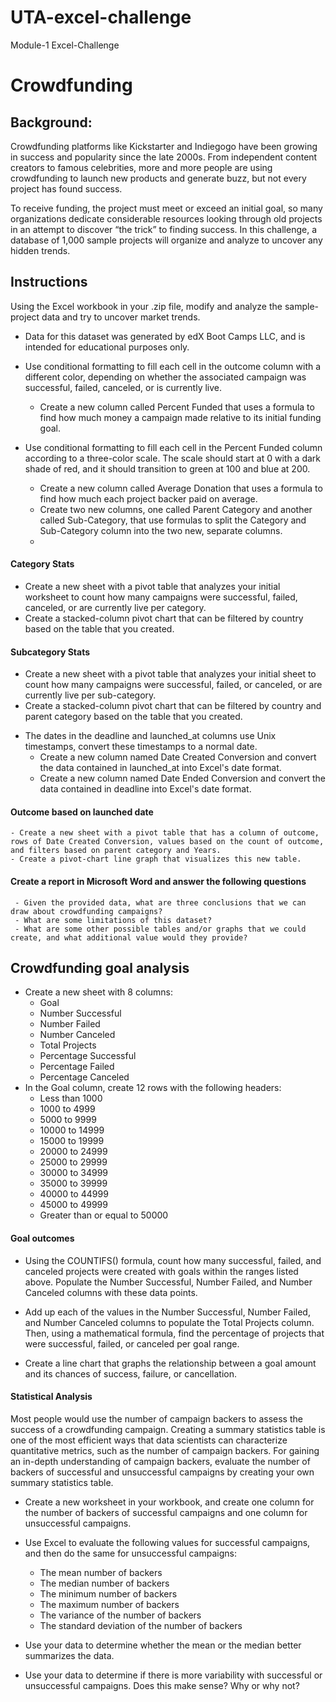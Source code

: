 # UTA-excel-challenge
Module-1 Excel-Challenge
# Crowdfunding
## Background:
Crowdfunding platforms like Kickstarter and Indiegogo have been growing in success and popularity since the late 2000s. From independent content creators to famous celebrities, more and more people are using crowdfunding to launch new products and generate buzz, but not every project has found success.

To receive funding, the project must meet or exceed an initial goal, so many organizations dedicate considerable resources looking through old projects in an attempt to discover “the trick” to finding success. In this challenge, a database of 1,000 sample projects will organize and analyze to uncover any hidden trends.

## Instructions
Using the Excel workbook in your .zip file, modify and analyze the sample-project data and try to uncover market trends.

* Data for this dataset was generated by edX Boot Camps LLC, and is intended for educational purposes only.

* Use conditional formatting to fill each cell in the outcome column with a different color, depending on whether the associated campaign was successful, failed, canceled, or is currently live.
   - Create a new column called Percent Funded that uses a formula to find how much money a campaign made relative to its initial funding goal.
     
* Use conditional formatting to fill each cell in the Percent Funded column according to a three-color scale. The scale should start at 0 with a dark shade of red, and it should transition to green at 100 and blue at 200.

  - Create a new column called Average Donation that uses a formula to find how much each project backer paid on average.
  - Create two new columns, one called Parent Category and another called Sub-Category, that use formulas to split the Category and Sub-Category column into the two new, separate columns.
  - 
#### Category Stats
  - Create a new sheet with a pivot table that analyzes your initial worksheet to count how many campaigns were successful, failed, canceled, or are currently live per category.
  - Create a stacked-column pivot chart that can be filtered by country based on the table that you created.

#### Subcategory Stats
   - Create a new sheet with a pivot table that analyzes your initial sheet to count how many campaigns were successful, failed, or canceled, or are currently live per sub-category.
   - Create a stacked-column pivot chart that can be filtered by country and parent category based on the table that you created.

* The dates in the deadline and launched_at columns use Unix timestamps, convert these timestamps to a normal date.
   - Create a new column named Date Created Conversion and convert the data contained in launched_at into Excel's date format.
   - Create a new column named Date Ended Conversion and convert the data contained in deadline into Excel's date format.

#### Outcome based on launched date
    - Create a new sheet with a pivot table that has a column of outcome, rows of Date Created Conversion, values based on the count of outcome, and filters based on parent category and Years.
    - Create a pivot-chart line graph that visualizes this new table.
#### Create a report in Microsoft Word and answer the following questions
     - Given the provided data, what are three conclusions that we can draw about crowdfunding campaigns?
     - What are some limitations of this dataset?
     - What are some other possible tables and/or graphs that we could create, and what additional value would they provide?

## Crowdfunding goal analysis
* Create a new sheet with 8 columns:
  - Goal
  - Number Successful
  - Number Failed
  - Number Canceled
  - Total Projects
  - Percentage Successful
  - Percentage Failed
  - Percentage Canceled
* In the Goal column, create 12 rows with the following headers:
   - Less than 1000
   - 1000 to 4999
   - 5000 to 9999
   - 10000 to 14999
   - 15000 to 19999
   - 20000 to 24999
   - 25000 to 29999
   - 30000 to 34999
   - 35000 to 39999
   - 40000 to 44999
   - 45000 to 49999
   - Greater than or equal to 50000
     
#### Goal outcomes
* Using the COUNTIFS() formula, count how many successful, failed, and canceled projects were created with goals within the ranges listed above. Populate the Number Successful, Number Failed, and Number Canceled columns with these data points.

* Add up each of the values in the Number Successful, Number Failed, and Number Canceled columns to populate the Total Projects column. Then, using a mathematical formula, find the percentage of projects that were successful, failed, or canceled per goal range.
  
* Create a line chart that graphs the relationship between a goal amount and its chances of success, failure, or cancellation.

#### Statistical Analysis
Most people would use the number of campaign backers to assess the success of a crowdfunding campaign. Creating a summary statistics table is one of the most efficient ways that data scientists can characterize quantitative metrics, such as the number of campaign backers.
For gaining an in-depth understanding of campaign backers, evaluate the number of backers of successful and unsuccessful campaigns by creating your own summary statistics table.

* Create a new worksheet in your workbook, and create one column for the number of backers of successful campaigns and one column for unsuccessful campaigns.
* Use Excel to evaluate the following values for successful campaigns, and then do the same for unsuccessful campaigns:
  - The mean number of backers
  - The median number of backers
  - The minimum number of backers
  - The maximum number of backers
  - The variance of the number of backers
  - The standard deviation of the number of backers
    
* Use your data to determine whether the mean or the median better summarizes the data.
* Use your data to determine if there is more variability with successful or unsuccessful campaigns. Does this make sense? Why or why not?






    


